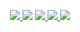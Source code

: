 <p align="center">
<a href="https://git.io/streak-stats">
<img src="https://github-readme-streak-stats.herokuapp.com?user=cloud303-cholden&theme=nord&hide_border=true"/>
</a>
<img src="https://img.shields.io/static/v1?label=&message=python&color=434c5e&style=flat&logo=python&logoColor=white"/>
<a href="https://www.rust-lang.org/">
<img src="https://img.shields.io/static/v1?label=&message=rust&color=d08770&style=flat&logo=rust&logoColor=white"/>
<img src="https://img.shields.io/static/v1?label=&message=lua&color=b48ead&style=flat&logo=lua&logoColor=white"/>
<img src="https://img.shields.io/static/v1?label=&message=go&color=81a1c1&style=flat&logo=go&logoColor=white"/>
</a>
</p>
